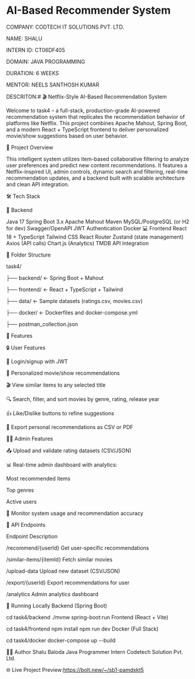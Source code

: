 # AI-Based Recommender System

COMPANY: CODTECH IT SOLUTIONS PVT. LTD.


NAME: SHALU


INTERN ID: CT06DF405


DOMAIN: JAVA PROGRAMMING


DURATION: 6 WEEKS


MENTOR: NEELS SANTHOSH KUMAR


DESCRITON:# 🎬 Netflix-Style AI-Based Recommendation System


Welcome to task4 – a full-stack, production-grade AI-powered recommendation system that replicates the recommendation behavior of platforms like Netflix. This project combines Apache Mahout, Spring Boot, and a modern React + TypeScript frontend to deliver personalized movie/show suggestions based on user behavior.

🚀 Project Overview

This intelligent system utilizes item-based collaborative filtering to analyze user preferences and predict new content recommendations. It features a Netflix-inspired UI, admin controls, dynamic search and filtering, real-time recommendation updates, and a backend built with scalable architecture and clean API integration.

🛠 Tech Stack

🔧 Backend

Java 17
Spring Boot 3.x
Apache Mahout
Maven
MySQL/PostgreSQL (or H2 for dev)
Swagger/OpenAPI
JWT Authentication
Docker
💻 Frontend
React 18 + TypeScript
Tailwind CSS
React Router
Zustand (state management)
Axios (API calls)
Chart.js (Analytics)
TMDB API Integration

📁 Folder Structure

task4/

├── backend/ ← Spring Boot + Mahout

├── frontend/ ← React + TypeScript + Tailwind

├── data/ ← Sample datasets (ratings.csv, movies.csv)

├── docker/ ← Dockerfiles and docker-compose.yml

├── postman_collection.json


🌟 Features


🔒 User Features


🔐 Login/signup with JWT


🎯 Personalized movie/show recommendations


🎬 View similar items to any selected title


🔍 Search, filter, and sort movies by genre, rating, release year


👍 Like/Dislike buttons to refine suggestions


📁 Export personal recommendations as CSV or PDF


🧑‍💼 Admin Features


📤 Upload and validate rating datasets (CSV/JSON)


📊 Real-time admin dashboard with analytics:


Most recommended items


Top genres


Active users


🔧 Monitor system usage and recommendation accuracy


📡 API Endpoints


Endpoint	Description


/recommend/{userId}	Get user-specific recommendations


/similar-items/{itemId}	Fetch similar movies


/upload-data	Upload new dataset (CSV/JSON)


/export/{userId}	Export recommendations for user


/analytics	Admin analytics dashboard


🧪 Running Locally Backend (Spring Boot)


cd task4/backend ./mvnw spring-boot:run Frontend (React + Vite)


cd task4/frontend npm install npm run dev Docker (Full Stack)


cd task4/docker docker-compose up --build


🧑‍💻 Author Shalu Baloda Java Programmer Intern Codetech Solution Pvt. Ltd.


🌐 Live Project Preview:https://bolt.new/~/sb1-pamdxkt5
